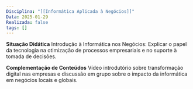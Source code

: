 ```yaml
---
Disciplina: "[[Informática Aplicada à Negócios]]"
Data: 2025-01-29
Realizada: false
tags: []
---
```

**Situação Didática**
Introdução à Informática nos Negócios: Explicar o papel da tecnologia na otimização de processos empresariais e no suporte à tomada de decisões.

**Complementação de Conteúdos**
Vídeo introdutório sobre transformação digital nas empresas e discussão em grupo sobre o impacto da informática em negócios locais e globais.